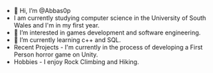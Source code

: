 - 👋 Hi, I’m @Abbas0p
- I am currently studying computer science in the University of South Wales and I'm in my first year.
- 👀 I’m interested in games development and software engineering. 
- 🌱 I’m currently learning c++ and SQL.
- Recent Projects - I'm currently in the process of developing a First Person horror game on Unity.
- Hobbies - I enjoy Rock Climbing and Hiking.

<!---
Abbas0p/Abbas0p is a ✨ special ✨ repository because its `README.md` (this file) appears on your GitHub profile.
You can click the Preview link to take a look at your changes.
--->
